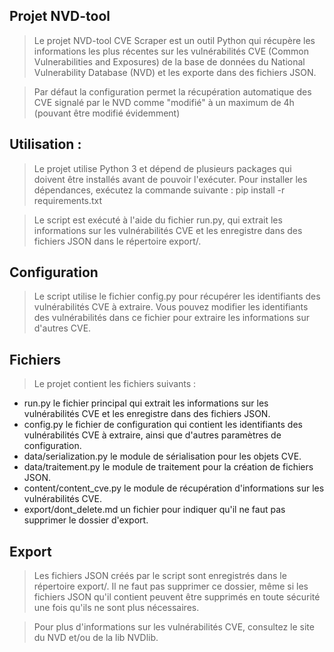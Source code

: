 ## Projet NVD-tool


> Le projet NVD-tool CVE Scraper est un outil Python qui récupère les informations les plus récentes sur les vulnérabilités CVE (Common Vulnerabilities and Exposures) de la base de données du National Vulnerability Database (NVD) et les exporte dans des fichiers JSON.

> Par défaut la configuration permet la récupération automatique des CVE signalé par le NVD comme "modifié" à un maximum de 4h (pouvant être modifié évidemment) 

## Utilisation :
> Le projet utilise Python 3 et dépend de plusieurs packages qui doivent être installés avant de pouvoir l'exécuter. Pour installer les dépendances, exécutez la commande suivante : pip install -r requirements.txt

> Le script est exécuté à l'aide du fichier run.py, qui extrait les informations sur les vulnérabilités CVE et les enregistre dans des fichiers JSON dans le répertoire export/.

## Configuration
> Le script utilise le fichier config.py pour récupérer les identifiants des vulnérabilités CVE à extraire. Vous pouvez modifier les identifiants des vulnérabilités dans ce fichier pour extraire les informations sur d'autres CVE.

## Fichiers
> Le projet contient les fichiers suivants :

- run.py le fichier principal qui extrait les informations sur les vulnérabilités CVE et les enregistre dans des fichiers JSON.
- config.py le fichier de configuration qui contient les identifiants des vulnérabilités CVE à extraire, ainsi que d'autres paramètres de configuration.
- data/serialization.py le module de sérialisation pour les objets CVE.
- data/traitement.py le module de traitement pour la création de fichiers JSON.
- content/content_cve.py le module de récupération d'informations sur les vulnérabilités CVE.
- export/dont_delete.md un fichier pour indiquer qu'il ne faut pas supprimer le dossier d'export.

## Export
> Les fichiers JSON créés par le script sont enregistrés dans le répertoire export/. Il ne faut pas supprimer ce dossier, même si les fichiers JSON qu'il contient peuvent être supprimés en toute sécurité une fois qu'ils ne sont plus nécessaires.

> Pour plus d'informations sur les vulnérabilités CVE, consultez le site du NVD et/ou de la lib NVDlib.